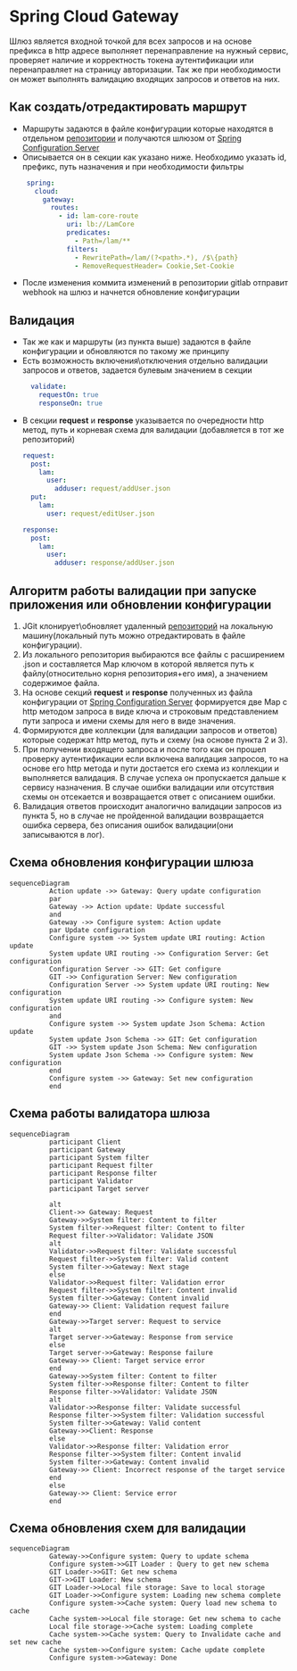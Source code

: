 # Spring Cloud Gateway

Шлюз является входной точкой для всех запросов и на основе префикса в http адресе выполняет перенаправление на нужный
сервис, проверяет наличие и корректность токена аутентификации или перенаправляет на страницу авторизации.
Так же при необходимости он может выполнять валидацию входящих запросов и ответов на них.

## Как создать/отредактировать маршрут
* Маршруты задаются в файле конфигурации которые находятся в отдельном [репозитории](https://gitlab.sezinno.ru/lam/config) и получаются шлюзом от [Spring Configuration Server](https://gitlab.sezinno.ru/lam/configserver "Spring Configuration Server")
* Описывается он в секции как указано ниже. Необходимо указать id, префикс, путь назначения и при необходимости фильтры
    ```yaml
     spring:
       cloud:
         gateway:
           routes:
             - id: lam-core-route
               uri: lb://LamCore
               predicates:
                 - Path=/lam/**
               filters:
                 - RewritePath=/lam/(?<path>.*), /$\{path}
                 - RemoveRequestHeader= Cookie,Set-Cookie
    ```
* После изменения коммита изменений в репозитории gitlab отправит webhook на шлюз и начнется обновление конфигурации

## Валидация
* Так же как и маршруты (из пункта выше) задаются в файле конфигурации и обновляются по такому же принципу
* Есть возможность включения\отключения отдельно валидации запросов и ответов, задается булевым значением в секции
    ```yaml
      validate:
        requestOn: true
        responseOn: true
    ```
* В секции **request** и **response** указывается по очередности http метод, путь и корневая схема для валидации (добавляется в тот же репозиторий)
    ```yaml
    request:
      post:
        lam:
          user:
            adduser: request/addUser.json
      put:
        lam:
          user: request/editUser.json
    
    response:
      post:
        lam:
          user:
            adduser: response/addUser.json
    ```

## Алгоритм работы валидации при запуске приложения или обновлении конфигурации
1. JGit клонирует\обновляет удаленный [репозиторий](https://gitlab.sezinno.ru/lam/config) на локальную машину(локальный путь можно отредактировать в файле конфигурации).
2. Из локального репозитория выбираются все файлы с расширением .json и составляется Map ключом в которой является путь
   к файлу(относительно корня репозитория+его имя), а значением содержимое файла.
3. На основе секций **request** и **response** полученных из файла конфигурации от [Spring Configuration Server](https://gitlab.sezinno.ru/lam/configserver) формируется две Map с http методом запроса в виде ключа и строковым представлением пути запроса и имени схемы для него в виде значения.
4. Формируются две коллекции (для валидации запросов и ответов) которые содержат http метод, путь и схему (на основе пункта 2 и 3).
5. При получении входящего запроса и после того как он прошел проверку аутентификации если включена валидация запросов,
   то на основе его http метода и пути достается его схема из коллекции и выполняется валидация. В случае успеха он пропускается
   дальше к сервису назначения. В случае ошибки валидации или отсутствия схемы он отсекается и возвращается ответ с описанием ошибки.
6. Валидация ответов происходит аналогично валидации запросов из пункта 5, но в случае не пройденной валидации возвращается
   ошибка сервера, без описания ошибок валидации(они записываются в лог).

## Схема обновления конфигурации шлюза
```mermaid
sequenceDiagram
          Action update ->> Gateway: Query update configuration
          par 
          Gateway ->> Action update: Update successful
          and
          Gateway ->> Configure system: Action update
          par Update configuration
          Configure system ->> System update URI routing: Action update
          System update URI routing ->> Configuration Server: Get configuration
          Configuration Server ->> GIT: Get configure
          GIT ->> Configuration Server: New configuration
          Configuration Server ->> System update URI routing: New configuration
          System update URI routing ->> Configure system: New configuration
          and
          Configure system ->> System update Json Schema: Action update
          System update Json Schema ->> GIT: Get configuration
          GIT ->> System update Json Schema: New configuration
          System update Json Schema ->> Configure system: New configuration
          end
          Configure system ->> Gateway: Set new configuration
          end
```

## Схема работы валидатора шлюза
```mermaid
sequenceDiagram
          participant Client
          participant Gateway
          participant System filter
          participant Request filter
          participant Response filter
          participant Validator
          participant Target server
          
          alt
          Client->> Gateway: Request
          Gateway->>System filter: Content to filter
          System filter->>Request filter: Content to filter
          Request filter->>Validator: Validate JSON
          alt
          Validator->>Request filter: Validate successful
          Request filter->>System filter: Valid content
          System filter->>Gateway: Next stage
          else
          Validator->>Request filter: Validation error
          Request filter->>System filter: Content invalid
          System filter->>Gateway: Content invalid
          Gateway->> Client: Validation request failure
          end
          Gateway->>Target server: Request to service
          alt
          Target server->>Gateway: Response from service
          else
          Target server->>Gateway: Response failure
          Gateway->> Client: Target service error
          end
          Gateway->>System filter: Content to filter
          System filter->>Response filter: Content to filter
          Response filter->>Validator: Validate JSON
          alt
          Validator->>Response filter: Validate successful
          Response filter->>System filter: Validation successful
          System filter->>Gateway: Valid content
          Gateway->>Client: Response
          else
          Validator->>Response filter: Validation error
          Response filter->>System filter: Content invalid
          System filter->>Gateway: Content invalid
          Gateway->> Client: Incorrect response of the target service 
          end
          else
          Gateway->> Client: Service error
          end
```

## Схема обновления схем для валидации
```mermaid
sequenceDiagram
          Gateway->>Configure system: Query to update schema
          Configure system->>GIT Loader : Query to get new schema
          GIT Loader->>GIT: Get new schema
          GIT->>GIT Loader: New schema
          GIT Loader->>Local file storage: Save to local storage
          GIT Loader->>Configure system: Loading new schema complete
          Configure system->>Cache system: Query load new schema to cache
          Cache system->>Local file storage: Get new schema to cache
          Local file storage->>Cache system: Loading complete
          Cache system->>Cache system: Query to Invalidate cache and set new cache
          Cache system->>Configure system: Cache update complete
          Configure system->>Gateway: Done
```